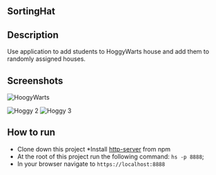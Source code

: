 ## SortingHat

## Description
Use application to add students to HoggyWarts house and add them to randomly assigned houses.

## Screenshots
![HoogyWarts](https://user-images.githubusercontent.com/51214463/65899251-f48d6a80-e378-11e9-8536-841bc4fb275d.PNG)

![Hoggy 2](https://user-images.githubusercontent.com/51214463/65899344-27376300-e379-11e9-98b0-0f0a61528b07.PNG)
![Hoggy 3](https://user-images.githubusercontent.com/51214463/65899431-5cdc4c00-e379-11e9-8cc5-5080b9127cec.PNG)



## How to run
* Clone down this project
*Install [http-server](url) from npm
* At the root of this project run the following command: `hs -p 8888`;
* In your browser navigate to `https://localhost:8888`